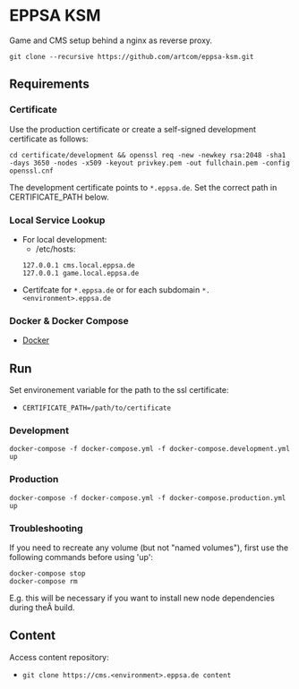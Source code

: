 # EPPSA KSM

Game and CMS setup behind a nginx as reverse proxy.


`git clone --recursive https://github.com/artcom/eppsa-ksm.git`


## Requirements

### Certificate
Use the production certificate or create a self-signed development certificate as follows:
```
cd certificate/development && openssl req -new -newkey rsa:2048 -sha1 -days 3650 -nodes -x509 -keyout privkey.pem -out fullchain.pem -config openssl.cnf
```
The development certificate points to `*.eppsa.de`. Set the correct path in CERTIFICATE_PATH below.

### Local Service Lookup
  * For local development:
    * /etc/hosts:
    ```
    127.0.0.1 cms.local.eppsa.de
    127.0.0.1 game.local.eppsa.de
    ```
  * Certifcate for `*.eppsa.de` or for each subdomain `*.<environment>.eppsa.de`

### Docker & Docker Compose
  * [Docker](https://docs.docker.com/install/)

## Run
Set environement variable for the path to the ssl certificate:
  * `CERTIFICATE_PATH=/path/to/certificate`

### Development
`docker-compose -f docker-compose.yml -f docker-compose.development.yml up`

### Production
`docker-compose -f docker-compose.yml -f docker-compose.production.yml up`

### Troubleshooting
If you need to recreate any volume (but not "named volumes"), first use the following commands before using 'up':
```
docker-compose stop
docker-compose rm
```
E.g. this will be necessary if you want to install new node dependencies during theÂ build.


## Content
Access content repository:

* `git clone https://cms.<environment>.eppsa.de content`

